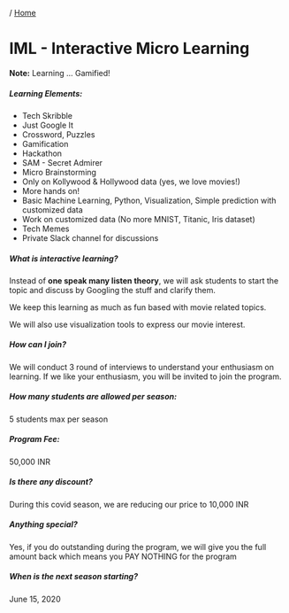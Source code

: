/ [Home](index.md)

# IML - Interactive Micro Learning

**Note:** Learning ... Gamified!


##### Learning Elements:
- Tech Skribble
- Just Google It
- Crossword, Puzzles
- Gamification
- Hackathon
- SAM - Secret Admirer
- Micro Brainstorming
- Only on Kollywood & Hollywood data (yes, we love movies!)
- More hands on!
- Basic Machine Learning, Python, Visualization, Simple prediction with customized data 
- Work on customized data (No more MNIST, Titanic, Iris dataset)
- Tech Memes
- Private Slack channel for discussions


##### What is interactive learning?
Instead of **one speak many listen theory**, we will ask students to start the topic and discuss by Googling the stuff and clarify them. 

We keep this learning as much as fun based with movie related topics.

We will also use visualization tools to express our movie interest.

##### How can I join?
We will conduct 3 round of interviews to understand your enthusiasm on learning. If we like your enthusiasm, you will be invited to join the program.

##### How many students are allowed per season:
5 students max per season

##### Program Fee:
50,000 INR

##### Is there any discount?
During this covid season, we are reducing our price to 10,000 INR

##### Anything special?
Yes, if you do outstanding during the program, we will give you the full amount back which means you PAY NOTHING for the program

##### When is the next season starting?
June 15, 2020
